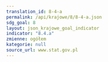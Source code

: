 ```yaml
---
translation_id: 8-4-a
permalink: /api/krajowe/8/8-4-a.json
sdg_goal: 8
layout: json_krajowe_goal_indicator
indicator: "8.4.a"
zmienne: ogółem
kategorie: null
source_url: www.stat.gov.pl
---
```

